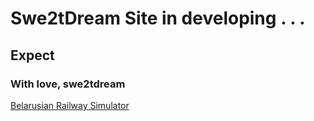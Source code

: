 # Swe2tDream Site in developing . . .
## Expect
### With love, swe2tdream
<a href="swe2dream.github.io/brsimulator.html">Belarusian Railway Simulator</a>
